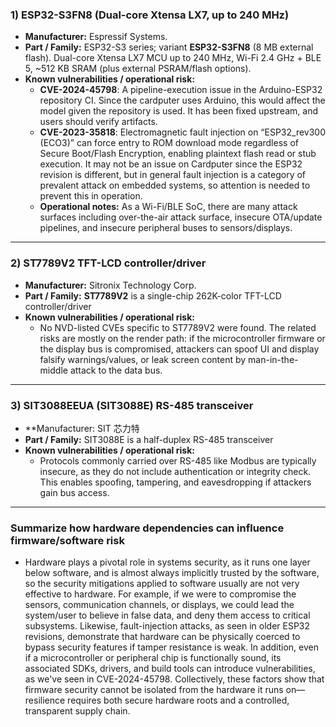 ### 1) ESP32-S3FN8 (Dual-core Xtensa LX7, up to 240 MHz)

- **Manufacturer:** Espressif Systems.
- **Part / Family:** ESP32-S3 series; variant **ESP32-S3FN8** (8 MB external flash). Dual-core Xtensa LX7 MCU up to 240 MHz, Wi-Fi 2.4 GHz + BLE 5, ~512 KB SRAM (plus external PSRAM/flash options).
- **Known vulnerabilities / operational risk:**
  - **CVE-2024-45798**: A pipeline-execution issue in the Arduino-ESP32 repository CI. Since the cardputer uses Arduino, this would affect the model given the repository is used. It has been fixed upstream, and users should verify artifacts.
  - **CVE-2023-35818**: Electromagnetic fault injection on “ESP32_rev300 (ECO3)” can force entry to ROM download mode regardless of Secure Boot/Flash Encryption, enabling plaintext flash read or stub execution. It may not be an issue on Cardputer since the ESP32 revision is different, but in general fault injection is a category of prevalent attack on embedded systems, so attention is needed to prevent this in operation.
  - **Operational notes:** As a Wi-Fi/BLE SoC, there are many attack surfaces including over-the-air attack surface, insecure OTA/update pipelines, and insecure peripheral buses to sensors/displays.

---

### 2) ST7789V2 TFT-LCD controller/driver

- **Manufacturer:** Sitronix Technology Corp.
- **Part / Family:** **ST7789V2** is a single-chip 262K-color TFT-LCD controller/driver
- **Known vulnerabilities / operational risk:**
  - No NVD-listed CVEs specific to ST7789V2 were found. The related risks are mostly on the render path: if the microcontroller firmware or the display bus is compromised, attackers can spoof UI and display falsify warnings/values, or leak screen content by man-in-the-middle attack to the data bus.

---

### 3) SIT3088EEUA (SIT3088E) RS-485 transceiver

- **Manufacturer: SIT 芯力特
- **Part / Family:** SIT3088E is a half-duplex RS-485 transceiver
- **Known vulnerabilities / operational risk:**
  - Protocols commonly carried over RS-485 like Modbus are typically insecure, as they do not include authentication or integrity check. This enables spoofing, tampering, and eavesdropping if attackers gain bus access.

---

### Summarize how hardware dependencies can influence firmware/software risk

 - Hardware plays a pivotal role in systems security, as it runs one layer below software, and is almost always implicitly trusted by the software, so the security mitigations applied to software usually are not very effective to hardware. For example, if we were to compromise the sensors, communication channels, or displays, we could lead the system/user to believe in false data, and deny them access to critical subsystems. Likewise, fault-injection attacks, as seen in older ESP32 revisions, demonstrate that hardware can be physically coerced to bypass security features if tamper resistance is weak. In addition, even if a microcontroller or peripheral chip is functionally sound, its associated SDKs, drivers, and build tools can introduce vulnerabilities, as we've seen in CVE-2024-45798. Collectively, these factors show that firmware security cannot be isolated from the hardware it runs on—resilience requires both secure hardware roots and a controlled, transparent supply chain.
